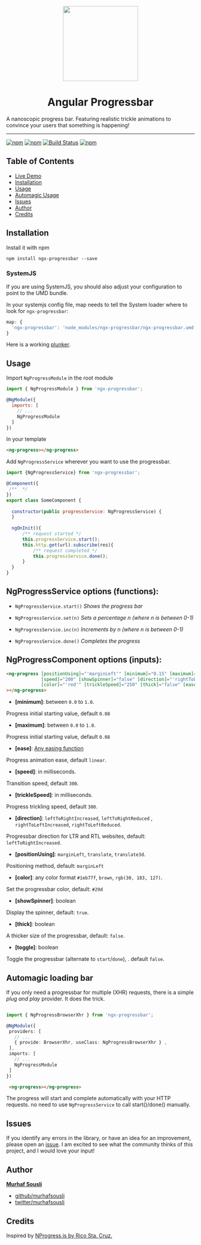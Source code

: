 <p align="center">
  <img height="200px" width="200px" style="text-align: center;" src="https://cdn.rawgit.com/MurhafSousli/ngx-progressbar/79d7fbba96cc528238e67aadb85eafe8653198de/assets/logo.svg">
  <h1 align="center">Angular Progressbar</h1>
</p>

A nanoscopic progress bar. Featuring realistic trickle animations to convince your users that something is happening!

___
[![npm](https://img.shields.io/badge/demo-online-ed1c46.svg)](https://murhafsousli.github.io/ngx-progressbar/)
[![npm](https://img.shields.io/npm/v/ngx-progressbar.svg?maxAge=2592000?style=plastic)](https://www.npmjs.com/package/ngx-progressbar) 
[![Build Status](https://travis-ci.org/MurhafSousli/ngx-progressbar.svg?branch=master)](https://www.npmjs.com/package/ngx-progressbar) 
[![npm](https://img.shields.io/npm/l/express.svg?maxAge=2592000)](/LICENSE)

## Table of Contents 
 
 - [Live Demo](https://MurhafSousli.github.io/ngx-progressbar)
 - [Installation](#installation)
 - [Usage](#usage) 
 - [Automagic Usage](#automagic)
 - [Issues](#issues)    
 - [Author](#author)
 - [Credits](#credits)

<a name="installation"/>

## Installation

Install it with npm

`npm install ngx-progressbar --save`

### SystemJS

If you are using SystemJS, you should also adjust your configuration to point to the UMD bundle.

In your systemjs config file, map needs to tell the System loader where to look for `ngx-progressbar`:
```js
map: {
  'ngx-progressbar': 'node_modules/ngx-progressbar/ngx-progressbar.umd.js',
}
```
Here is a working [plunker](https://plnkr.co/edit/OEVjavH87Hk8GdAqdayK?p=preview).


<a name="usage"/>

## Usage

Import `NgProgressModule` in the root module

```javascript
import { NgProgressModule } from 'ngx-progressbar';

@NgModule({
  imports: [
    // ...
    NgProgressModule
  ]
})
```

In your template

```html
<ng-progress></ng-progress>
```

Add `NgProgressService` wherever you want to use the progressbar.

```javascript
import {NgProgressService} from 'ngx-progressbar';

@Component({
 /**  */ 
})
export class SomeComponent {
  
  constructor(public progressService: NgProgressService) {
  }
  
  ngOnInit(){
      /** request started */
      this.progressService.start();
      this.http.get(url).subscribe(res){
          /** request completed */
          this.progressService.done();
      }
  }
}
```

## NgProgressService options (functions):


 - `NgProgressService.start()` *Shows the progress bar*

 - `NgProgressService.set(n)`   *Sets a percentage n (where n is between 0-1)*

 - `NgProgressService.inc(n)`   *Increments by n (where n is between 0-1)*

 - `NgProgressService.done()`   *Completes the progress*
 

## NgProgressComponent options (inputs):

```html
<ng-progress [positionUsing]="'marginLeft'" [minimum]="0.15" [maximum]="1"
             [speed]="200" [showSpinner]="false" [direction]="'rightToLeftIncreased'"
             [color]="'red'" [trickleSpeed]="250" [thick]="false" [ease]="'linear'"
></ng-progress>
```


 - **[minimum]**: between `0.0` to `1.0`.

  Progress initial starting value, default `0.08`

 - **[maximum]**: between `0.0` to `1.0`.

  Progress initial starting value, default `0.08`

 - **[ease]**: [Any easing function](http://easings.net/)

  Progress animation ease, default `linear`.

 - **[speed]**: in milliseconds.

  Transition speed,  default `300`.

 - **[trickleSpeed]**: in milliseconds. 

  Progress trickling speed, default `300`.

 - **[direction]**:  `leftToRightIncreased`, `leftToRightReduced` , `rightToLeftIncreased`, `rightToLeftReduced`.

  Progressbar direction for LTR and RTL websites, default: `leftToRightIncreased`.

 - **[positionUsing]**: `marginLeft`, `translate`, `translate3d`.

  Positioning method, default: `marginLeft`

 - **[color]**: any color format `#1eb77f`, `brown`, `rgb(30, 183, 127)`.

  Set the progressbar color, default: `#29d`

 - **[showSpinner]**: boolean 

  Display the spinner, default: `true`.

 - **[thick]**: boolean 

  A thicker size of the progressbar, default: `false`.

 - **[toggle]**: boolean

  Toggle the progressbar (alternate to `start`/`done`), . default `false`.

<a name="automagic"/>

## Automagic loading bar
 
 If you only need a progressbar for multiple (XHR) requests, there is a simple _plug and play_ provider. It does the trick.
 
 ```ts

import { NgProgressBrowserXhr } from 'ngx-progressbar';

@NgModule({
  providers: [
    // ...
    { provide: BrowserXhr, useClass: NgProgressBrowserXhr } ,
  ],
  imports: [
    // ...
    NgProgressModule
  ]
})
```
```html
 <ng-progress></ng-progress>
```

 The progress will start and complete automatically with your HTTP requests. no need to use `NgProgressService` to call start()/done() manually.

<a name="issues"/>

## Issues

If you identify any errors in the library, or have an idea for an improvement, please open an [issue](https://github.com/MurhafSousli/ngx-progressbar/issues). I am excited to see what the community thinks of this project, and I would love your input!

<a name="author"/>

## Author

 **[Murhaf Sousli](http://murhafsousli.com)**

 - [github/murhafsousli](https://github.com/MurhafSousli)
 - [twitter/murhafsousli](https://twitter.com/MurhafSousli)
 
<a name="credit"/>

## Credits 

 Inspired by [NProgress.js by Rico Sta. Cruz.](https://github.com/rstacruz/nprogress)
